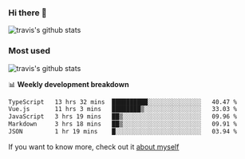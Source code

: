 ### Hi there 👋

<!--
**HondryTravis/HondryTravis** is a ✨ _special_ ✨ repository because its `README.md` (this file) appears on your GitHub profile.

Here are some ideas to get you started:

- 🔭 I’m currently working on ...
- 🌱 I’m currently learning ...
- 👯 I’m looking to collaborate on ...
- 🤔 I’m looking for help with ...
- 💬 Ask me about ...
- 📫 How to reach me: ...
- 😄 Pronouns: ...
- ⚡ Fun fact: ...
-->

![travis's github stats](https://github-readme-stats.vercel.app/api?username=HondryTravis&hide=stars)
### Most used
![travis's github stats](https://github-readme-stats.anuraghazra1.vercel.app/api/top-langs/?username=HondryTravis&layout=compact&hide_title=true)

📊 **Weekly development breakdown**

<!--START_SECTION:waka-->

```txt
TypeScript   13 hrs 32 mins  ██████████░░░░░░░░░░░░░░░   40.47 %
Vue.js       11 hrs 3 mins   ████████▒░░░░░░░░░░░░░░░░   33.03 %
JavaScript   3 hrs 19 mins   ██▒░░░░░░░░░░░░░░░░░░░░░░   09.96 %
Markdown     3 hrs 18 mins   ██▒░░░░░░░░░░░░░░░░░░░░░░   09.91 %
JSON         1 hr 19 mins    █░░░░░░░░░░░░░░░░░░░░░░░░   03.94 %
```

<!--END_SECTION:waka-->

If you want to know more, check out it [about myself](https://hondrytravis.github.io/)
